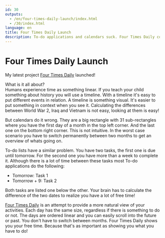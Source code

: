 ```yaml
---
id: 30
outputs:
  - /en/four-times-daily-launch/index.html
  - /30/index.html
language: en
title: Four Times Daily Launch
description: To-do applications and calendars suck. Four Times Daily combines both and presents it in a more natural view.
---
```

<h1>Four Times Daily Launch</h1>
<p>
My latest project <a href="http://fourtimesdaily.com">Four Times Daily</a> launched!
</p>

<p>
What is it all about?<br>
Humans experience time as something linear. If you teach your child something about history you will use a timeline. With a timeline it's easy to put different events in relation. A timeline is something visual. It's easier to put something in context when you see it. Calculating the differences between World War 2, Iraq and Vietnam is not easy, looking at them is easy!
</p>

<p>
But calendars do it wrong. They are a big rectangle with 31 sub-rectangles where you have the first day of a month in the top left corner. And the last one on the bottom right corner. This is not intuitive. In the worst case scenario you have to switch permanently between two months to get an overview of whats going on.
</p>

<p>
To-do lists have a similar problem. You have two tasks, the first one is due until tomorrow. For the second one you have more than a week to complete it. Although there is a lot of time between these tasks most To-do applications do the following:
</p>

<ul>
  <li>Tomorrow: Task 1</li>
  <li>Tomorrow + 9: Task 2</li>
</ul>

<p>
Both tasks are listed one below the other. Your brain has to calculate the difference of the two dates to realize you have a lot of free time!
</p>

<p>
<a href="http://fourtimesdaily.com">Four Times Daily</a> is an attempt to provide a more natural view of your activities. Each day has the same size, regardless if there is something to do or not. The days are ordered linear and you can easily scroll into the future or past. You don't have to switch between months. Four Times Daily shows you your free time. Because that's as important as showing you what you have to do!
</p>
